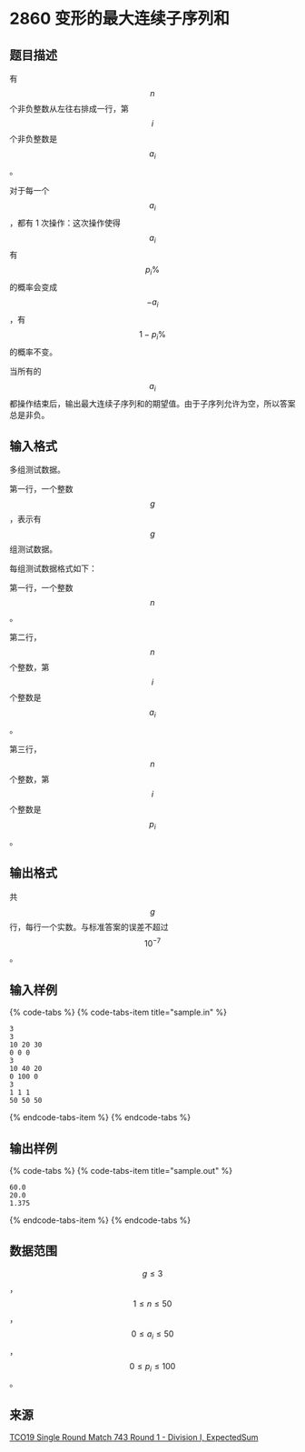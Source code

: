 # 2860 变形的最大连续子序列和

## 题目描述

有 $$n$$ 个非负整数从左往右排成一行，第 $$i$$ 个非负整数是 $$a_i$$。

对于每一个 $$a_i$$，都有 1 次操作：这次操作使得 $$a_i$$ 有 $$p_i\%$$ 的概率会变成 $$- a_i$$，有 $$1 - p_i\%$$ 的概率不变。

当所有的 $$a_i$$ 都操作结束后，输出最大连续子序列和的期望值。由于子序列允许为空，所以答案总是非负。

## 输入格式

多组测试数据。

第一行，一个整数 $$g$$，表示有 $$g$$ 组测试数据。

每组测试数据格式如下：

第一行，一个整数 $$n$$。

第二行，$$n$$ 个整数，第 $$i$$ 个整数是 $$a_i$$。

第三行，$$n$$ 个整数，第 $$i$$ 个整数是 $$p_i$$。

## 输出格式

共 $$g$$ 行，每行一个实数。与标准答案的误差不超过 $$10^{-7}$$。

## 输入样例

{% code-tabs %}
{% code-tabs-item title="sample.in" %}
```text
3
3
10 20 30
0 0 0
3
10 40 20
0 100 0
3
1 1 1
50 50 50
```
{% endcode-tabs-item %}
{% endcode-tabs %}

## 输出样例

{% code-tabs %}
{% code-tabs-item title="sample.out" %}
```text
60.0
20.0
1.375
```
{% endcode-tabs-item %}
{% endcode-tabs %}

## 数据范围

$$g \leq 3$$，$$1 \leq n \leq 50$$，$$0 \leq a_i \leq 50$$，$$0 \leq p_i \leq 100$$。

## 来源

[TCO19 Single Round Match 743 Round 1 - Division I, ExpectedSum](https://community.topcoder.com/stat?c=problem_statement&pm=15233)

